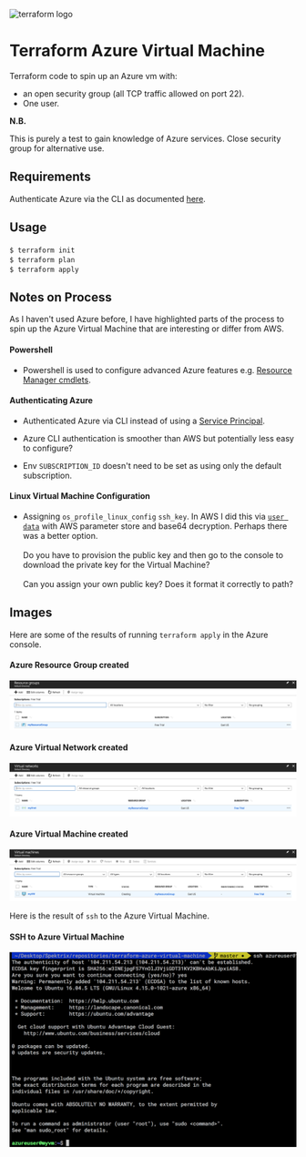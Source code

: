 ![terraform logo](https://www.terraform.io/assets/images/og-image-f5bbc98c.png)

# Terraform Azure Virtual Machine

Terraform code to spin up an Azure vm with:
- an open security group (all TCP traffic allowed on port 22).
- One user. 

**N.B.**

This is purely a test to gain knowledge of Azure services. Close security group for alternative use. 


## Requirements

Authenticate Azure via the CLI as documented [here](https://www.terraform.io/docs/providers/azurerm/authenticating_via_azure_cli.html).

## Usage
`$ terraform init`<br>
`$ terraform plan`<br>
`$ terraform apply`<br>

## Notes on Process

As I haven't used Azure before, I have highlighted parts of the process to spin up the Azure Virtual Machine that are interesting or differ from AWS. 

#### Powershell
- Powershell is used to configure advanced Azure features e.g. [Resource Manager cmdlets](https://www.petri.com/what-are-microsoft-azure-resource-groups).

#### Authenticating Azure
- Authenticated Azure via CLI instead of using a [Service Principal](https://www.terraform.io/docs/providers/azurerm/authenticating_via_service_principal.html).

- Azure CLI authentication is smoother than AWS but potentially less easy to configure?

- Env `SUBSCRIPTION_ID` doesn't need to be set as using only the default subscription.

#### Linux Virtual Machine Configuration

- Assigning `os_profile_linux_config` `ssh_key`. In AWS I did this via [`user data`](https://github.com/UKHomeOffice/dq-tf-dataingest/blob/master/main.tf) with AWS parameter store and base64 decryption. Perhaps there was a better option.
  <br> <br>Do you have to provision the public key and then go to the console to download the private key for the Virtual Machine?
  <br><br> Can you assign your own public key? Does it format it correctly to path?
  
## Images

Here are some of the results of running `terraform apply` in the Azure console. 

#### Azure Resource Group created
![Azure Resources](images/Azure%20Resource%20Groups.png)

#### Azure Virtual Network created
![Azure Virtual Network](images/Azure%20Virtual%20Networks.png)

#### Azure Virtual Machine created 
![Azure Virtual Machines](images/Azure%20Virtual%20Machines.png)
 
Here is the result of `ssh` to the Azure Virtual Machine.

#### SSH to Azure Virtual Machine 

![SSH to Azure Virtual MAchine](images/SSH_to_Azure_Virtual_Machine_(hiddenIP).png)

